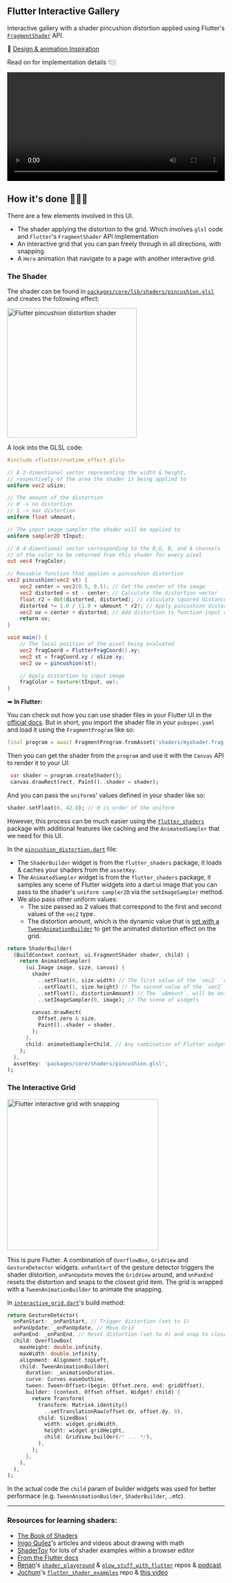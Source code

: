 ## Flutter Interactive Gallery
Interactive gallery with a shader pincushion distortion applied using Flutter's [`FragmentShader`](https://docs.flutter.dev/development/ui/advanced/shaders) API.

🎨 [Design & animation Inspiration](https://twitter.com/slavakornilov/status/1592055393844625409)

Read on for implementation details 👇🏼

<video width="100%" src="https://user-images.githubusercontent.com/50345358/230723114-01abce58-18ef-47cb-8880-98c44d289054.mp4" alt="Flutter interactive gallery with shaders"></video>

## How it's done 👩🏻‍💻

There are a few elements involved in this UI.
* The shader applying the distortion to the grid. Which involves `glsl` code and `Flutter`'s `FragmentShader` API implementation
* An interactive grid that you can pan freely through in all directions, with snapping.
* A `Hero` animation that navigate to a page with another interavtive grid.

### The Shader

The shader can be found in [`packages/core/lib/shaders/pincushion.glsl`](https://github.com/Roaa94/flutter-world-of-shaders/blob/main/packages/core/lib/shaders/pincushion.glsl) and creates the following effect:

<img width="300" alt="Flutter pincushion distortion shader" src="https://user-images.githubusercontent.com/50345358/230730732-369bd012-793c-4887-b9a3-69ec213e358a.gif" />

A look into the GLSL code:

```glsl
#include <flutter/runtime_effect.glsl>

// A 2-dimentional vector representing the width & height,
// respectively of the area the shader is being applied to
uniform vec2 uSize;

// The amount of the distortion
// 0 -> no distortion
// 1 -> max distortion
uniform float uAmount;

// The input image sampler the shader will be applied to
uniform sampler2D tInput;

// A 4-dimentional vector corresponding to the R,G, B, and A channels
// of the color to be returned from this shader for every pixel
out vec4 fragColor;

// Reusable function that applies a pincushion distortion
vec2 pincushion(vec2 st) {
    vec2 center = vec2(0.5, 0.5); // Get the center of the image
    vec2 distorted = st - center; // Calculate the distortion vector
    float r2 = dot(distorted, distorted); // calculate squared distance from center
    distorted *= 1.0 / (1.0 + uAmount * r2); // Apply pincushion distortion with input amount strength
    vec2 uv = center + distorted; // Add distortion to function input coordinates
    return uv;
}

void main() {
    // The local position of the pixel being evaluated
    vec2 fragCoord = FlutterFragCoord().xy;
    vec2 st = fragCoord.xy / uSize.xy;
    vec2 uv = pincushion(st);

    // Apply distortion to input image
    fragColor = texture(tInput, uv);
}
```

➡ **In Flutter:**

You can check out how you can use shader files in your Flutter UI in the [official docs](https://docs.flutter.dev/development/ui/advanced/shaders). But in short, you import the shader file in your `pubspec.yaml` and load it using the `FragmentProgram` like so:

```dart
final program = await FragmentProgram.fromAsset('shaders/myshader.frag');
```

Then you can get the shader from the `program` and use it with the `Canvas` API to render it to your UI:
```dart
 var shader = program.createShader();
 canvas.drawRect(rect, Paint()..shader = shader);
 ```

And you can pass the `uniform`s' values defined in your shader like so:
```dart
shader.setFloat(0, 42.0); // 0 is order of the uniform
```

However, this process can be much easier using the [`flutter_shaders`](https://pub.dev/packages/flutter_shaders) package with additional features like caching and the `AnimatedSampler` that we need for this UI.

In the [`pincushion_distortion.dart`](https://github.com/Roaa94/flutter-world-of-shaders/blob/main/packages/core/lib/src/distortions/pincushion_distortion.dart) file:

* The `ShaderBuilder` widget is from the `flutter_shaders` package, it loads & caches your shaders from the `assetKey`.
* The `AnimatedSampler` widget is from the `flutter_shaders` package, it samples any scene of Flutter widgets into a dart:ui image that you can pass to the shader's `uniform sampler2D` via the `setImageSampler` method.
* We also pass other uniform values:
   * The size passed as 2 values that correspond to the first and second values of the `vec2` type.
   * The distortion amount, which is the dynamic value that is [set with a `TweenAnimationBuilder`](https://github.com/Roaa94/flutter-world-of-shaders/blob/main/examples/interactive_gallery/lib/widgets/distorted_interactive_grid.dart#L114) to get the animated distortion effect on the grid.

```dart
return ShaderBuilder(
  (BuildContext context, ui.FragmentShader shader, child) {
    return AnimatedSampler(
      (ui.Image image, size, canvas) {
        shader
          ..setFloat(0, size.width) // The first value of the `vec2` `uSize` uniform
          ..setFloat(1, size.height) // The second value of the `vec2` `uSize` uniform
          ..setFloat(2, distortionAmount) // The `uAmount`, will be animated
          ..setImageSampler(0, image); // The scene of widgets

        canvas.drawRect(
          Offset.zero & size,
          Paint()..shader = shader,
        );
      },
      child: animatedSamplerChild, // Any combination of Flutter widgets
    );
  },
  assetKey: 'packages/core/shaders/pincushion.glsl',
);
```

### The Interactive Grid
<img width="350" alt="Flutter interactive grid with snapping" src="https://user-images.githubusercontent.com/50345358/230730634-f14069d3-a473-468b-869f-a7f74a20c698.gif" />


This is pure Flutter. A combination of `OverflowBox`, `GridView` and `GestureDetector` widgets. `onPanStart` of the gesture detector triggers the shader distortion, `onPanUpdate` moves the `GridView` around, and `onPanEnd` resets the distortion and snaps to the closest grid item. The grid is wrapped with a `TweenAnimationBuilder` to animate the snapping.


In [`interactive_grid.dart`](https://github.com/Roaa94/flutter-world-of-shaders/blob/main/examples/interactive_gallery/lib/widgets/interactive_grid.dart)'s build method:

```dart
return GestureDetector(
  onPanStart: _onPanStart, // Trigger distortion (set to 1)
  onPanUpdate: _onPanUpdate, // Move Grid
  onPanEnd: _onPanEnd, // Reset distortion (set to 0) and snap to closest grid item
  child: OverflowBox(
    maxHeight: double.infinity,
    maxWidth: double.infinity,
    alignment: Alignment.topLeft,
    child: TweenAnimationBuilder(
      duration: _animationDuration,
      curve: Curves.easeOutSine,
      tween: Tween<Offset>(begin: Offset.zero, end: gridOffset),
      builder: (context, Offset offset, Widget? child) {
        return Transform(
          transform: Matrix4.identity()
            ..setTranslationRaw(offset.dx, offset.dy, 0),
          child: SizedBox(
            width: widget.gridWidth,
            height: widget.gridHeight,
            child: GridView.builder(/* ... */),
          ),
        );
      },
    ),
  ),
);
```

In the actual code the `child` param of builder widgets was used for better performace (e.g. `TweenAnimationBuilder`, `ShaderBuilder`, ..etc).

---

### Resources for learning shaders:
* [The Book of Shaders](https://thebookofshaders.com/)
* [Inigo Quilez](https://iquilezles.org/)'s articles and videos about drawing with math
* [ShaderToy](https://www.shadertoy.com/) for lots of shader examples within a browser editor
* [From the Flutter docs](https://docs.flutter.dev/development/ui/advanced/shaders)
* [Renan](https://twitter.com/reNotANumber)'s [`shader_playground`](https://github.com/renancaraujo/shaders_playground) & [`glow_stuff_with_flutter`](https://github.com/renancaraujo/glow_stuff_with_flutter) repos & [podcast](https://www.youtube.com/watch?v=uBTVV1bo3dg)
* [Jochum](https://twitter.com/wolfenrain)'s [`flutter_shader_examples`](https://github.com/wolfenrain/flutter_shaders_example) repo & [this video](https://www.youtube.com/watch?v=FQ36PB3Umzk)

